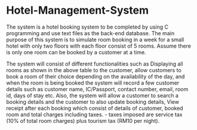 # Hotel-Management-System
The system is a hotel booking system to be completed by using C programming and use text files as the back-end database. The main purpose of this system is to simulate room booking in a week for a small hotel with only two floors with each floor consist of 5 rooms. Assume there is only one room can be booked by a customer at a time. 

The system will consist of different functionalities such as Displaying all rooms as shown in the above table to the customer, allow customers to book a room of their choice depending on the availability of the day, and when the room is being booked the system will record a few customer details such as customer name, IC/Passport, contact number, email, room id, days of stay etc. Also, the system will allow a customer to search a booking details and the customer to also update booking details, View receipt after each booking which consist of details of customer, booked room and total charges including taxes. - taxes imposed are service tax (10% of total room charges) plus tourism tax (RM10 per night).

